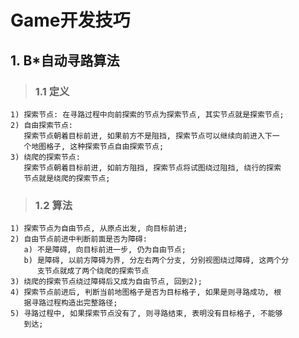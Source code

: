 # **Game开发技巧**



## **1. B*自动寻路算法**
> ### **1.1 定义**
    1) 探索节点: 在寻路过程中向前探索的节点为探索节点, 其实节点就是探索节点;
    2) 自由探索节点:
       探索节点朝着目标前进, 如果前方不是阻挡, 探索节点可以继续向前进入下一
       个地图格子, 这种探索节点自由探索节点;
    3) 绕爬的探索节点:
       探索节点朝着目标前进, 如前方阻挡, 探索节点将试图绕过阻挡, 绕行的探索
       节点就是绕爬的探索节点;
> ### **1.2 算法**
    1) 探索节点为自由节点, 从原点出发, 向目标前进;
    2) 自由节点前进中判断前面是否为障碍:
       a) 不是障碍, 向目标前进一步, 仍为自由节点;
       b) 是障碍, 以前方障碍为界, 分左右两个分支, 分别视图绕过障碍, 这两个分
          支节点就成了两个绕爬的探索节点
    3) 绕爬的探索节点绕过障碍后又成为自由节点, 回到2);
    4) 探索节点前进后, 判断当前地图格子是否为目标格子, 如果是则寻路成功, 根
       据寻路过程构造出完整路径;
    5) 寻路过程中, 如果探索节点没有了, 则寻路结束, 表明没有目标格子, 不能够
       到达;


